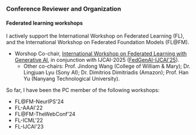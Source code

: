 ### Conference Reviewer and Organization

#### Federated learning workshops

I actively support the International Workshop on Federated Learning (FL), and the International Workshop on Federated Foundation Models (FL@FM). 

- Worshop Co-chair, [International Workshop on Federated Learning with Generative AI](https://federated-learning.org/FedGenAI-ijcai-2025/), in conjunction with IJCAI-2025 ([FedGenAI-IJCAI'25](https://federated-learning.org/FedGenAI-ijcai-2025/)).
  - Other co-chairs: Prof. Jindong Wang (College of William & Mary); Dr. Lingjuan Lyu (Sony AI); Dr. Dimitrios Dimitriadis (Amazon); Prof. Han Yu (Nanyang Technological University). 

So far, I have been the PC member of the following workshops:
- FL@FM\-NeurIPS'24 
- FL\-AAAI'22 
- FL@FM\-TheWebConf'24  
- FL\-ICML'22
- FL\-IJCAI'23 
